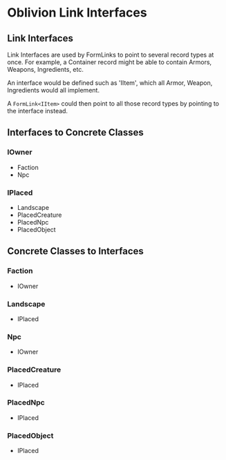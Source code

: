 # Oblivion Link Interfaces
## Link Interfaces
Link Interfaces are used by FormLinks to point to several record types at once.  For example, a Container record might be able to contain Armors, Weapons, Ingredients, etc.

An interface would be defined such as 'IItem', which all Armor, Weapon, Ingredients would all implement.

A `FormLink<IItem>` could then point to all those record types by pointing to the interface instead.
## Interfaces to Concrete Classes
### IOwner
- Faction
- Npc
### IPlaced
- Landscape
- PlacedCreature
- PlacedNpc
- PlacedObject
## Concrete Classes to Interfaces
### Faction
- IOwner
### Landscape
- IPlaced
### Npc
- IOwner
### PlacedCreature
- IPlaced
### PlacedNpc
- IPlaced
### PlacedObject
- IPlaced
